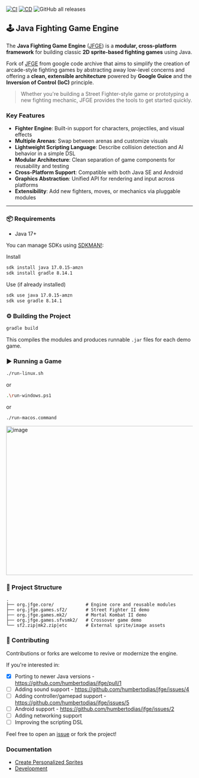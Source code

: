 [![CI](https://github.com/humbertodias/jfge/actions/workflows/ci.yml/badge.svg)](https://github.com/humbertodias/jfge/actions/workflows/ci.yml)
[![CD](https://github.com/humbertodias/jfge/actions/workflows/cd.yml/badge.svg)](https://github.com/humbertodias/jfge/actions/workflows/cd.yml)
![GitHub all releases](https://img.shields.io/github/downloads/humbertodias/jfge/total)

## 🕹️ Java Fighting Game Engine

The **Java Fighting Game Engine** ([JFGE](https://code.google.com/archive/p/java-fighting-game-engine/downloads)) is a **modular, cross-platform framework** for building classic **2D sprite-based fighting games** using Java.

Fork of [JFGE](https://code.google.com/archive/p/java-fighting-game-engine/) from google code archive that aims to simplify the creation of arcade-style fighting games by abstracting away low-level concerns and offering a **clean, extensible architecture** powered by **Google Guice** and the **Inversion of Control (IoC)** principle.

> Whether you're building a Street Fighter-style game or prototyping a new fighting mechanic, JFGE provides the tools to get started quickly.

### Key Features

* **Fighter Engine**: Built-in support for characters, projectiles, and visual effects
* **Multiple Arenas**: Swap between arenas and customize visuals
* **Lightweight Scripting Language**: Describe collision detection and AI behavior in a simple DSL
* **Modular Architecture**: Clean separation of game components for reusability and testing
* **Cross-Platform Support**: Compatible with both Java SE and Android
* **Graphics Abstraction**: Unified API for rendering and input across platforms
* **Extensibility**: Add new fighters, moves, or mechanics via pluggable modules

---

### 📦 Requirements

- Java 17+

You can manage SDKs using [SDKMAN!](https://sdkman.io):

Install
```bash
sdk install java 17.0.15-amzn
sdk install gradle 8.14.1
```

Use (if already installed)
```bash
sdk use java 17.0.15-amzn
sdk use gradle 8.14.1
```
### ⚙️ Building the Project

```bash
gradle build
```

This compiles the modules and produces runnable `.jar` files for each demo game.

### ▶️ Running a Game

```bash
./run-linux.sh
```
or
```bash
.\run-windows.ps1
```
or
```bash
./run-macos.command
```

<img width="1091" height="403" alt="image" src="https://github.com/user-attachments/assets/3f9d4cf4-b275-48e6-92dc-414284fd0f05" />


### 📂 Project Structure
```
.
├── org.jfge.core/            # Engine core and reusable modules
├── org.jfge.games.sf2/       # Street Fighter II demo
├── org.jfge.games.mk2/       # Mortal Kombat II demo
├── org.jfge.games.sfvsmk2/   # Crossover game demo
└── sf2.zip|mk2.zip|etc       # External sprite/image assets
```

### 🤝 Contributing

Contributions or forks are welcome to revive or modernize the engine.

If you're interested in:

* [x] Porting to newer Java versions - https://github.com/humbertodias/jfge/pull/1
* [ ] Adding sound support - https://github.com/humbertodias/jfge/issues/4
* [ ] Adding controller/gamepad support - https://github.com/humbertodias/jfge/issues/5
* [ ] Android support - https://github.com/humbertodias/jfge/issues/2
* [ ] Adding networking support
* [ ] Improving the scripting DSL

Feel free to open an [issue](https://github.com/humbertodias/jfge/issues) or fork the project!

### Documentation

- [Create Personalized Sprites](doc/create-personalized-sprites.md)
- [Development](./doc/dev.md)
